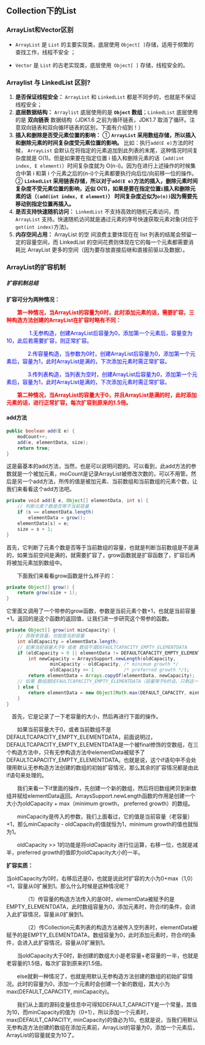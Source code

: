 ## Collection下的List

### ArrayList和Vector区别

- `ArrayList` 是 `List` 的主要实现类，底层使用 `Object[ ]`存储，适用于频繁的查找工作，线程不安全 ；

- `Vector` 是 `List` 的古老实现类，底层使用` Object[ ]` 存储，线程安全的。

  

### Arraylist 与 LinkedList 区别?

1. **是否保证线程安全：** `ArrayList` 和 `LinkedList` 都是不同步的，也就是不保证线程安全；
2. **底层数据结构：** `Arraylist` 底层使用的是 **`Object` 数组**；`LinkedList` 底层使用的是 **双向链表** 数据结构（JDK1.6 之前为循环链表，JDK1.7 取消了循环。注意双向链表和双向循环链表的区别，下面有介绍到！）
3. **插入和删除是否受元素位置的影响：** ① **`ArrayList` 采用数组存储，所以插入和删除元素的时间复杂度受元素位置的影响。** 比如：执行`add(E e)`方法的时候， `ArrayList` 会默认在将指定的元素追加到此列表的末尾，这种情况时间复杂度就是 O(1)。但是如果要在指定位置 i 插入和删除元素的话（`add(int index, E element)`）时间复杂度就为 O(n-i)。因为在进行上述操作的时候集合中第 i 和第 i 个元素之后的(n-i)个元素都要执行向后位/向前移一位的操作。 ② **`LinkedList` 采用链表存储，所以对于`add(E e)`方法的插入，删除元素时间复杂度不受元素位置的影响，近似 O(1)，如果是要在指定位置`i`插入和删除元素的话（`(add(int index, E element)`） 时间复杂度近似为`o(n))`因为需要先移动到指定位置再插入。**
4. **是否支持快速随机访问：** `LinkedList` 不支持高效的随机元素访问，而 `ArrayList` 支持。快速随机访问就是通过元素的序号快速获取元素对象(对应于`get(int index)`方法)。
5. **内存空间占用：** ArrayList 的空 间浪费主要体现在在 list 列表的结尾会预留一定的容量空间，而 LinkedList 的空间花费则体现在它的每一个元素都需要消耗比 ArrayList 更多的空间（因为要存放直接后继和直接前驱以及数据）。



### ArrayList的扩容机制

##### 扩容机制总结

**扩容可分为两种情况：**

　　<font color = red>**第一种情况，当ArrayList的容量为0时，此时添加元素的话，需要扩容，三种构造方法创建的ArrayList在扩容时略有不同：**</font>

　　　　<font color=blue> 1.无参构造，创建ArrayList后容量为0，添加第一个元素后，容量变为10，此后若需要扩容，则正常扩容。</font>

　　　　<font color=blue>2.传容量构造，当参数为0时，创建ArrayList后容量为0，添加第一个元素后，容量为1，此时ArrayList是满的，下次添加元素时需正常扩容。</font>

　　　　<font color=blue>3.传列表构造，当列表为空时，创建ArrayList后容量为0，添加第一个元素后，容量为1，此时ArrayList是满的，下次添加元素时需正常扩容。</font>

　　<font color = red>**第二种情况，当ArrayList的容量大于0，并且ArrayList是满的时，此时添加元素的话，进行正常扩容，每次扩容到原来的1.5倍。**</font>

#### add方法

```java
public boolean add(E e) {
    modCount++;
    add(e, elementData, size);
    return true;
}
```

这是最基本的add方法，当然，也是可以说明问题的。可以看到，此add方法的参数就是一个被加元素，moCount是记录ArrayList被修改次数的，可以不用管。然后是另一个add方法，所传的值是被加元素、当前数组和当前数组的元素个数，让我们来看看这个add方法吧。

```java
private void add(E e, Object[] elementData, int s) {
    // 判断元素个数是否等于当前容量
    if (s == elementData.length)
        elementData = grow();
    elementData[s] = e;
    size = s + 1;
}
```

首先，它判断了元素个数是否等于当前数组的容量，也就是判断当前数组是不是满的，如果当前空间是满的，就需要扩容了，grow函数就是扩容函数了，扩容后再将被加元素加到数组中。

　　下面我们来看看grow函数是什么样子的：

```java
private Object[] grow() {
    return grow(size + 1);
}
```

它里面又调用了一个带参的grow函数，参数是当前元素个数+1，也就是当前容量+1。返回的是这个函数的返回值，让我们进一步研究这个带参的函数。

```java
private Object[] grow(int minCapacity) {
    // 获取老容量，也就是当前容量
    int oldCapacity = elementData.length;
    // 如果当前容量大于0 或者 数组不是DEFAULTCAPACITY_EMPTY_ELEMENTDATA
    if (oldCapacity > 0 || elementData != DEFAULTCAPACITY_EMPTY_ELEMENTDATA) {
        int newCapacity = ArraysSupport.newLength(oldCapacity,
                minCapacity - oldCapacity, /* minimum growth */
                oldCapacity >> 1           /* preferred growth */);
        return elementData = Arrays.copyOf(elementData, newCapacity);
    // 如果 数组是DEFAULTCAPACITY_EMPTY_ELEMENTDATA（容量等于0的话，只剩这一种情况了）
    } else {
        return elementData = new Object[Math.max(DEFAULT_CAPACITY, minCapacity)];
    }
}
```

　首先，它是记录了一下老容量的大小，然后再进行下面的操作。

　　如果当前容量大于0，或者当前数组不是DEFAULTCAPACITY_EMPTY_ELEMENTDATA，前面说明过，DEFAULTCAPACITY_EMPTY_ELEMENTDATA是一个被final修饰的空数组，在三个构造方法中，只有无参构造方法中elementData被赋予了DEFAULTCAPACITY_EMPTY_ELEMENTDATA。也就是说，这个if语句中不会处理用默认无参构造方法创建的数组的初始扩容情况，那么其余的扩容情况都是由此if语句来处理的。

　　我们来看一下if里面的操作，先创建一个新的数组，然后将旧数组拷贝到新数组并赋给elementData返回。ArraysSupport.newLength函数的作用是创建一个大小为oldCapacity + max（minimum growth， preferred growth）的数组。

　　minCapacity是传入的参数，我们上面看过，它的值是当前容量（老容量）+1，那么minCapacity - oldCapacity的值就恒为1，minimum growth的值也就恒为1。

　　oldCapacity >> 1的功能是将oldCapacity 进行位运算，右移一位，也就是减半，preferred growth的值即为oldCapacity大小的一半。





**扩容实质：**

当oldCapacity为0时，右移后还是0，也就是说此时扩容的大小为0+max（1,0）=1，容量从0扩展到1。那么什么时候是这种情况呢？

　　　　（1）传容量的构造方法传入的是0时，elementData被赋予的是EMPTY_ELEMENTDATA，此时数组容量为0，添加元素时，符合if的条件，会进入此扩容情况，容量从0扩展到1。

　　　　（2）传Collection元素列表的构造方法被传入空列表时，elementData被赋予的是EMPTY_ELEMENTDATA，数组容量为0，此时添加元素时，符合if的条件，会进入此扩容情况，容量从0扩展到1。

　　当oldCapacity大于0时，新创建的数组大小是老容量+老容量的一半，也就是老容量的1.5倍，每次扩容到原来的1.5倍。

　　else就剩一种情况了，也就是用默认无参构造方法创建的数组的初始扩容情况。此时的容量为0，添加一个元素时会创建一个新的数组，其大小为max(DEFAULT_CAPACITY, minCapacity)。

　　我们从上面的源码变量信息中可得知DEFAULT_CAPACITY是一个常量，其值为10，而minCapacity的值为（0+1），所以添加一个元素时，max(DEFAULT_CAPACITY, minCapacity)的值必为10。也就是说，当我们用默认无参构造方法创建的数组在添加元素前，ArrayList的容量为0，添加一个元素后，ArrayList的容量就变为10了。








